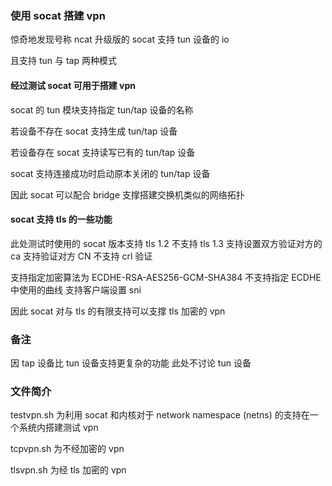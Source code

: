 ### 使用 socat 搭建 vpn

惊奇地发现号称 ncat 升级版的 socat 支持 tun 设备的 io

且支持 tun 与 tap 两种模式

#### 经过测试 socat 可用于搭建 vpn

socat 的 tun 模块支持指定 tun/tap 设备的名称

若设备不存在 socat 支持生成 tun/tap 设备

若设备存在 socat 支持读写已有的 tun/tap 设备

socat 支持连接成功时启动原本关闭的 tun/tap 设备

因此 socat 可以配合 bridge 支撑搭建交换机类似的网络拓扑

#### socat 支持 tls 的一些功能

此处测试时使用的 socat 版本支持 tls 1.2 不支持 tls 1.3 支持设置双方验证对方的 ca 支持验证对方 CN 不支持 crl 验证

支持指定加密算法为 ECDHE-RSA-AES256-GCM-SHA384 不支持指定 ECDHE 中使用的曲线 支持客户端设置 sni

因此 socat 对与 tls 的有限支持可以支撑 tls 加密的 vpn

### 备注

因 tap 设备比 tun 设备支持更复杂的功能 此处不讨论 tun 设备

### 文件简介

testvpn.sh 为利用 socat 和内核对于 network namespace (netns) 的支持在一个系统内搭建测试 vpn

tcpvpn.sh 为不经加密的 vpn

tlsvpn.sh 为经 tls 加密的 vpn

